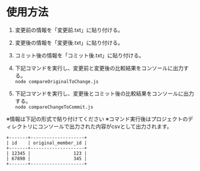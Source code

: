 # 使用方法

1. 変更前の情報を「変更前.txt」に貼り付ける。 

2. 変更後の情報を「変更後.txt」に貼り付ける。 

3. コミット後の情報を「コミット後.txt」に貼り付ける。 

4. 下記コマンドを実行し、変更前と変更後の比較結果をコンソールに出力する。  
```node compareOriginalToChange.js```

5. 下記コマンドを実行し、変更後とコミット後の比較結果をコンソールに出力する。  
```node compareChangeToCommit.js```


※情報は下記の形式で貼り付けてください
※コマンド実行後はプロジェクトのディレクトリにコンソールで出力された内容がcsvとして出力されます。

```
+-------+--------------------+
| id    | original_member_id |
+-------+--------------------+
| 12345 |                123 |
| 67890 |                345 |
+-------+--------------------+
```